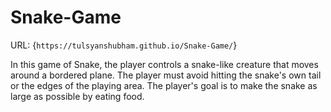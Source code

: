 # Snake-Game
URL: {`https://tulsyanshubham.github.io/Snake-Game/`}

In this game of Snake, the player controls a snake-like creature that moves around a bordered plane. The player must avoid hitting the snake's own tail or the edges of the playing area. The player's goal is to make the snake as large as possible by eating food.
